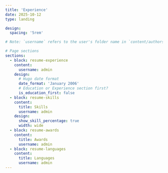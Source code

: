 ```yaml
---
title: 'Experience'
date: 2025-10-12
type: landing

design:
  spacing: '5rem'

# Note: `username` refers to the user's folder name in `content/authors/`

# Page sections
sections:
  - block: resume-experience
    content:
      username: admin
    design:
      # Hugo date format
      date_format: 'January 2006'
      # Education or Experience section first?
      is_education_first: false
  - block: resume-skills
    content:
      title: Skills
      username: admin
    design:
      show_skill_percentage: true
      width: wide
  - block: resume-awards
    content:
      title: Awards
      username: admin
  - block: resume-languages
    content:
      title: Languages
      username: admin
---
```

